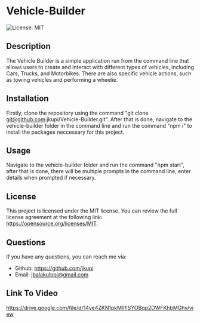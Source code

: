 # Vehicle-Builder

![License: MIT](https://img.shields.io/badge/License-MIT-yellow.svg)

## Description
The Vehicle Builder is a simple application run from the command line that allows users to create and interact with different types of vehicles, including Cars, Trucks, and Motorbikes. There are also specific vehicle actions, such as towing vehicles and performing a wheelie.

## Installation
Firstly, clone the repository using the command "git clone git@github.com:jkupi/Vehicle-Builder.git". After that is done, navigate to the vehicle-builder folder in the command line and run the command "npm i" to install the packages neccessary for this project.

## Usage
Navigate to the vehicle-builder folder and run the command "npm start", after that is done, there will be multiple prompts in the command line, enter details when prompted if necessary.

## License
This project is licensed under the MIT license. You can review the full license agreement at the following link: https://opensource.org/licenses/MIT.

## Questions
  If you have any questions, you can reach me via:
  - Github: https://github.com/jkupi
  - Email: jbalakulppi@gmail.com

## Link To Video
https://drive.google.com/file/d/14ye4ZKN1pkMllflSYOBqp2DWFKhbMGhv/view